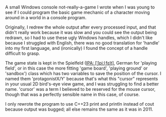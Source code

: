 A small Windows console not-really-a-game I wrote when I was young to see if I could program the basic game mechanic of a character moving around in a world in a console program.

Originally, I redrew the whole output after every processed input, and that didn't really work because it was slow and you could see the output being redrawn, so I had to use these ugly Windows handles, which I didn't like because I struggled with English, there was no good translation for 'handle' into my first language, and (ironically) I found the concept of a handle difficult to grasp.

The game state is kept in the Spielfeld ([IPA: [ˈʃpiːlˌfɛlt]](https://de.wiktionary.org/wiki/Spielfeld), German for 'playing field', or in this case the more fitting 'game board', 'playing ground' or 'sandbox') class which has two variables to save the position of the cursor. I named them 'protagonistX/Y' because that's what this "cursor" represents in your usual 2D bird's-eye view game, and I was struggling to find a better name. 'cursor' was a term I believed to be reserved for the mouse cursor, though that was a perfectly sensible name in this case, of course.

I only rewrote the program to use C++23 print and println instead of cout because output was bugged; all else remains the same as it was in 2011.
